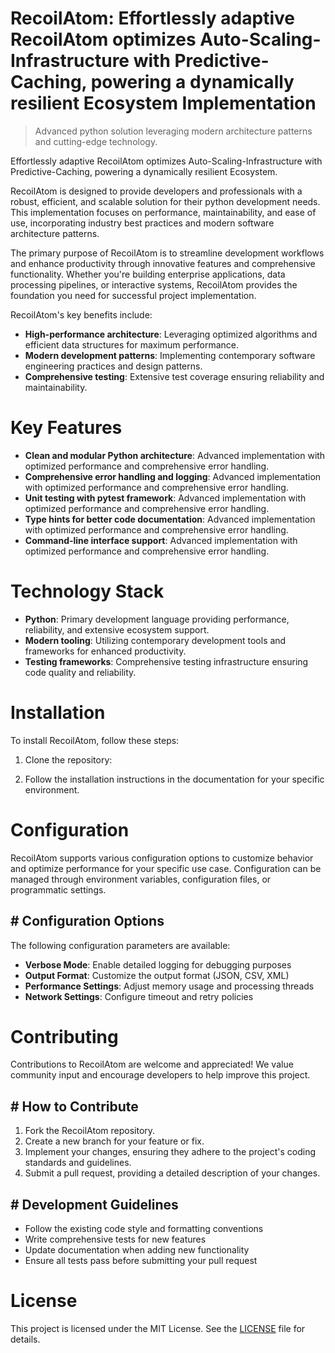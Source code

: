 <!-- fallback_RecoilAtom_20251003195400_98817 -->

# RecoilAtom: Effortlessly adaptive RecoilAtom optimizes Auto-Scaling-Infrastructure with Predictive-Caching, powering a dynamically resilient Ecosystem Implementation
> Advanced python solution leveraging modern architecture patterns and cutting-edge technology.

Effortlessly adaptive RecoilAtom optimizes Auto-Scaling-Infrastructure with Predictive-Caching, powering a dynamically resilient Ecosystem.

RecoilAtom is designed to provide developers and professionals with a robust, efficient, and scalable solution for their python development needs. This implementation focuses on performance, maintainability, and ease of use, incorporating industry best practices and modern software architecture patterns.

The primary purpose of RecoilAtom is to streamline development workflows and enhance productivity through innovative features and comprehensive functionality. Whether you're building enterprise applications, data processing pipelines, or interactive systems, RecoilAtom provides the foundation you need for successful project implementation.

RecoilAtom's key benefits include:

* **High-performance architecture**: Leveraging optimized algorithms and efficient data structures for maximum performance.
* **Modern development patterns**: Implementing contemporary software engineering practices and design patterns.
* **Comprehensive testing**: Extensive test coverage ensuring reliability and maintainability.

# Key Features

* **Clean and modular Python architecture**: Advanced implementation with optimized performance and comprehensive error handling.
* **Comprehensive error handling and logging**: Advanced implementation with optimized performance and comprehensive error handling.
* **Unit testing with pytest framework**: Advanced implementation with optimized performance and comprehensive error handling.
* **Type hints for better code documentation**: Advanced implementation with optimized performance and comprehensive error handling.
* **Command-line interface support**: Advanced implementation with optimized performance and comprehensive error handling.

# Technology Stack

* **Python**: Primary development language providing performance, reliability, and extensive ecosystem support.
* **Modern tooling**: Utilizing contemporary development tools and frameworks for enhanced productivity.
* **Testing frameworks**: Comprehensive testing infrastructure ensuring code quality and reliability.

# Installation

To install RecoilAtom, follow these steps:

1. Clone the repository:


2. Follow the installation instructions in the documentation for your specific environment.

# Configuration

RecoilAtom supports various configuration options to customize behavior and optimize performance for your specific use case. Configuration can be managed through environment variables, configuration files, or programmatic settings.

## # Configuration Options

The following configuration parameters are available:

* **Verbose Mode**: Enable detailed logging for debugging purposes
* **Output Format**: Customize the output format (JSON, CSV, XML)
* **Performance Settings**: Adjust memory usage and processing threads
* **Network Settings**: Configure timeout and retry policies

# Contributing

Contributions to RecoilAtom are welcome and appreciated! We value community input and encourage developers to help improve this project.

## # How to Contribute

1. Fork the RecoilAtom repository.
2. Create a new branch for your feature or fix.
3. Implement your changes, ensuring they adhere to the project's coding standards and guidelines.
4. Submit a pull request, providing a detailed description of your changes.

## # Development Guidelines

* Follow the existing code style and formatting conventions
* Write comprehensive tests for new features
* Update documentation when adding new functionality
* Ensure all tests pass before submitting your pull request

# License

This project is licensed under the MIT License. See the [LICENSE](https://github.com/Nurulika/RecoilAtom/blob/main/LICENSE) file for details.
